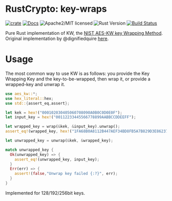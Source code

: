 # RustCrypto: key-wraps

[![crate][crate-image]][crate-link]
[![Docs][docs-image]][docs-link]
![Apache2/MIT licensed][license-image]
![Rust Version][rustc-image]
[![Build Status][build-image]][build-link]

Pure Rust implementation of KW, the [NIST AES-KW key Wrapping Method](https://nvlpubs.nist.gov/nistpubs/SpecialPublications/NIST.SP.800-38F.pdf). Original implementation by @dignifiedquire [here](https://github.com/rpgp/rpgp/blob/master/src/crypto/aes_kw.rs).

# Usage

The most common way to use KW is as follows: you provide the Key Wrapping Key
and the key-to-be-wrapped, then wrap it, or provide a wrapped-key and unwrap it.

```rust
use aes_kw::*;
use hex_literal::hex;
use std::{assert_eq,assert};

let kek = hex!("000102030405060708090A0B0C0D0E0F");
let input_key = hex!("00112233445566778899AABBCCDDEEFF");

let wrapped_key = wrap(&kek, &input_key).unwrap();
assert_eq!(wrapped_key, hex!("1FA68B0A8112B447AEF34BD8FB5A7B829D3E862371D2CFE5"));

let unwrapped_key = unwrap(&kek, &wrapped_key);

match unwrapped_key {
  Ok(unwrapped_key) => {
    assert_eq!(unwrapped_key, input_key);
  }
  Err(err) => {
    assert!(false,"Unwrap key failed {:?}", err);
  }
}
```

Implemented for 128/192/256bit keys.

[//]: # (badges)

[crate-image]: https://img.shields.io/crates/v/aes-kw.svg
[crate-link]: https://crates.io/crates/aes-kw
[docs-image]: https://docs.rs/aes-kw/badge.svg
[docs-link]: https://docs.rs/aes-kw/
[license-image]: https://img.shields.io/badge/license-Apache2.0/MIT-blue.svg
[rustc-image]: https://img.shields.io/badge/rustc-1.41+-blue.svg
[chat-image]: https://img.shields.io/badge/zulip-join_chat-blue.svg
[build-image]: https://github.com/RustCrypto/KWs/workflows/aes-kw/badge.svg?branch=master&event=push
[build-link]: https://github.com/RustCrypto/KWs/actions?query=workflow:aes-kw
